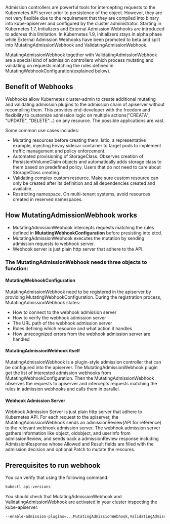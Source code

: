 Admission controllers are powerful tools for intercepting requests to the Kubernetes API server prior to persistence of the object. 
However, they are not very flexible due to the requirement that they are compiled into binary into kube-apiserver and configured by the 
cluster administrator. Starting in Kubernetes 1.7, Initializers and External Admission Webhooks are introduced to address this limitation.
In Kubernetes 1.9, Initializers stays in alpha phase while External Admission Webhooks have been promoted to beta and split into 
MutatingAdmissionWebhook and ValidatingAdmissionWebhook.

MutatingAdmissionWebhook together with ValidatingAdmissionWebhook are a special kind of admission controllers which process mutating 
and validating on requests matching the rules defined in MutatingWebhookConfiguration(explained below).

## Benefit of Webhooks
Webhooks allow Kubernetes cluster-admin to create additional mutating and validating admission plugins to the admission chain of
apiserver without recompiling them. This provides end-developer with the freedom and flexibility to customize admission logic on 
multiple actions("CREATA", "UPDATE", "DELETE"...) on any resource. The possible applications are vast. 

Some common use cases includes:

- Mutating resources before creating them. Istio, a representative example, injecting Envoy sidecar container to target pods to implement traffic management and policy enforcement.
- Automated provisioning of StorageClass. Observes creation of PersistentVolumeClaim objects and automatically adds storage class to them based on predefined policy. Users that do not need to care about StorageClass creating.
- Validating complex custom resource. Make sure custom resource can only be created after its definition and all dependencies created and available.
- Restricting namespace. On multi-tenant systems, avoid resources created in reserved namespaces.

## How MutatingAdmissionWebhook works
- MutatingAdmissionWebhook intercepts requests matching the rules defined in **MutatingWebhookConfiguration** before presisting into etcd.
- MutatingAdmissionWebhook executes the mutation by sending admission requests to webhook server.
- Webhook server is just plain http server that adhere to the API.

### The MutatingAdmissionWebhook needs three objects to function:

#### MutatingWebhookConfiguration

MutatingAdmissionWebhook need to be registered in the apiserver by providing MutatingWebhookConfiguration. During the registration process, MutatingAdmissionWebhook states:

- How to connect to the webhook admission server
- How to verify the webhook admission server
- The URL path of the webhook admission server
- Rules defining which resource and what action it handles
- How unrecognized errors from the webhook admission server are handled

#### MutatingAdmissionWebhook itself

MutatingAdmissionWebhook is a plugin-style admission controller that can be configured into the apiserver. 
The MutatingAdmissionWebhook plugin get the list of interested admission webhooks from MutatingWebhookConfiguration. 
Then the MutatingAdmissionWebhook observes the requests to apiserver and intercepts requests matching the rules in admission webhooks and calls them in parallel.

#### Webhook Admission Server

Webhook Admission Server is just plain http server that adhere to Kubernetes API. 
For each request to the apiserver, the MutatingAdmissionWebhook sends an admissionReview(API for reference) to the relevant
webhook admission server. The webhook admission server gathers information like object, oldobject, and userInfo from admissionReview,
and sends back a admissionReview response including AdmissionResponse whose Allowed and Result fields are filled with the admission decision 
and optional Patch to mutate the resoures.

## Prerequisites to run webhook

You can verify that using the following command:

```sh
kubectl api-versions
```

You should check that MutatingAdmissionWebhook and ValidatingAdmissionWebhook are activated in your cluster inspecting the kube-apiserver.
```sh
--enable-admission-plugins=..,MutatingAdmissionWebhook,ValidatingAdmissionWebhook.."
```

